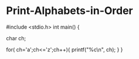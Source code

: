 # Print-Alphabets-in-Order

#include <stdio.h>
int main() {
  
  char ch;
 
 for( ch='a';ch<='z';ch++){
   printf("%c\n", ch);
 }
}  
